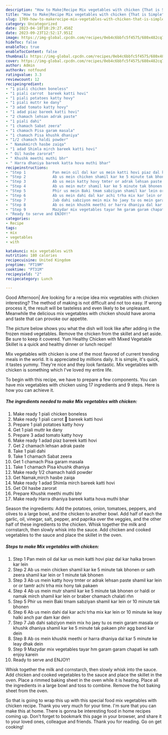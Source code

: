 ```yaml
---
description: "How to Make|Recipe Mix vegetables with chicken {That is Simple"
title: "How to Make|Recipe Mix vegetables with chicken {That is Simple"
slug: 1709-how-to-makerecipe-mix-vegetables-with-chicken-that-is-simple
category: Uncategorized
date: 2023-04-18T10:29:27.450Z
date: 2023-09-23T12:52:17.951Z
image: https://img-global.cpcdn.com/recipes/0eb4c6bbfc5f4575/680x482cq70/mix-vegetables-with-chicken-recipe-main-photo.jpg
hideToc: false
enableToc: true
enableTocContent: false
thumbnail: https://img-global.cpcdn.com/recipes/0eb4c6bbfc5f4575/680x482cq70/mix-vegetables-with-chicken-recipe-main-photo.jpg
cover: https://img-global.cpcdn.com/recipes/0eb4c6bbfc5f4575/680x482cq70/mix-vegetables-with-chicken-recipe-main-photo.jpg
author: Admin
authorAv: notfound
ratingvalue: 3.3
reviewcount: 12
recipeingredient:
- "1 piali chicken boneless"
- "1 piali carrot  bareek katti hovi"
- "1 piali potatoes katty hovy"
- "1 piali muttr ke dany"
- "3 adad tomato katty hovy"
- "1 adad piaz bareek katti hovi"
- "2 chamach lehsan adrak paste"
- "1 piali dahi"
- "1 chamach Sabat zeera"
- "1 chamach Pisa garam masala"
- "1 chamach Pisa khushk dhaniya"
- "1/2 chamach haldi powder"
- " Namakmirch hasbe zaiqa"
- "1 adad Shimla mirch bareek katti hovi"
- " Oil hasbe zarorat"
- " Khushk meethi muthi bhr"
- " Harra dhaniya bareek katta hova muthi bhar"
recipeinstructions:
- "Step 1            Pan mein oil dal kar us mein katti hovi piaz dal kar halka brown kar lein"
- "Step 2            Ab us mein chicken shamil kar ke 5 minute tak bhonen or sath zeera shamil kar lein or 1 minute tak bhonen"
- "Step 3            Ab us mein katty hovy tmter or adrak lehsan paste shamil kar lein or or tamtr achi trha mix hony tak pakaen"
- "Step 4            Ab us mein mutr shamil kar ke 5 minute tak bhonen or haldi or namak mirch shamil kar lein or braber chamach chalati rhn"
- "Step 5            Phir us mein Baki tmam sabziyan shamil kar lein or 10 minute tak bhonen"
- "Step 6            Ab us mein dahi dal kar achi trha mix kar lein or 10 minute ke leay halki anch par dam kar dein"
- "Step 7            Jab dahi sabziyon mein mix ho jaey tu os mein garam masala or khushk dhaniya shamil kar ke 5 minute tak pakaen phir agg band kar dein"
- "Step 8            Ab os mein khushk meethi or harra dhaniya dal kar 5 minute ke leay dhak dein"
- "Step 9            Mazydar mix vegetables tayar hm garam garam chapati ke sath enjoy karein"
- "Ready to serve and ENJOY!"
categories:
- Recipe
tags:
- mix
- vegetables
- with

katakunci: mix vegetables with 
nutrition: 180 calories
recipecuisine: United Kingdom
preptime: "PT19M"
cooktime: "PT31M"
recipeyield: "2"
recipecategory: Lunch

---
```



Good Afternoon| Are looking for a recipe idea mix vegetables with chicken interesting? The method of making is not difficult and not too easy. If wrong process it, the result will be tasteless and even likely to be unpleasant. Meanwhile the delicious mix vegetables with chicken should have aroma and taste that can provoke our appetite.





The picture below shows you what the dish will look like after adding in the frozen mixed vegetables. Remove the chicken from the skillet and set aside. Be sure to keep it covered. Yum Healthy Chicken with Mixed Vegetable Skillet is a quick and healthy dinner or lunch recipe!

Mix vegetables with chicken is one of the most favored of current trending meals in the world. It is appreciated by millions daily. It is simple, it's quick, it tastes yummy. They're nice and they look fantastic. Mix vegetables with chicken is something which I've loved my entire life.


To begin with this recipe, we have to prepare a few components. You can have mix vegetables with chicken using 17 ingredients and 9 steps. Here is how you can achieve it.

<!--inarticleads1-->

##### The ingredients needed to make Mix vegetables with chicken:

1. Make ready 1 piali chicken boneless
1. Make ready 1 piali carrot 🥕 bareek katti hovi
1. Prepare 1 piali potatoes katty hovy
1. Get 1 piali muttr ke dany
1. Prepare 3 adad tomato katty hovy
1. Make ready 1 adad piaz bareek katti hovi
1. Get 2 chamach lehsan adrak paste
1. Take 1 piali dahi
1. Take 1 chamach Sabat zeera
1. Get 1 chamach Pisa garam masala
1. Take 1 chamach Pisa khushk dhaniya
1. Make ready 1/2 chamach haldi powder
1. Get  Namak,mirch hasbe zaiqa
1. Make ready 1 adad Shimla mirch bareek katti hovi
1. Get  Oil hasbe zarorat
1. Prepare  Khushk meethi muthi bhr
1. Make ready  Harra dhaniya bareek katta hova muthi bhar


Season the ingredients: Add the potatoes, onion, tomatoes, peppers, and olives to a large bowl, and the chicken to another bowl. Add half of each the garlic, oil, vinegar, salt, pepper, and paprika over the veggies, and the other half of these ingredients to the chicken. Whisk together the milk and cornstarch, then slowly whisk into the sauce. Add chicken and cooked vegetables to the sauce and place the skillet in the oven. 

<!--inarticleads2-->

##### Steps to make Mix vegetables with chicken:

1. Step 1            Pan mein oil dal kar us mein katti hovi piaz dal kar halka brown kar lein
1. Step 2            Ab us mein chicken shamil kar ke 5 minute tak bhonen or sath zeera shamil kar lein or 1 minute tak bhonen
1. Step 3            Ab us mein katty hovy tmter or adrak lehsan paste shamil kar lein or or tamtr achi trha mix hony tak pakaen
1. Step 4            Ab us mein mutr shamil kar ke 5 minute tak bhonen or haldi or namak mirch shamil kar lein or braber chamach chalati rhn
1. Step 5            Phir us mein Baki tmam sabziyan shamil kar lein or 10 minute tak bhonen
1. Step 6            Ab us mein dahi dal kar achi trha mix kar lein or 10 minute ke leay halki anch par dam kar dein
1. Step 7            Jab dahi sabziyon mein mix ho jaey tu os mein garam masala or khushk dhaniya shamil kar ke 5 minute tak pakaen phir agg band kar dein
1. Step 8            Ab os mein khushk meethi or harra dhaniya dal kar 5 minute ke leay dhak dein
1. Step 9            Mazydar mix vegetables tayar hm garam garam chapati ke sath enjoy karein
1. Ready to serve and ENJOY!

Whisk together the milk and cornstarch, then slowly whisk into the sauce. Add chicken and cooked vegetables to the sauce and place the skillet in the oven. Place a rimmed baking sheet in the oven while it is heating. Place all the ingredients in a large bowl and toss to combine. Remove the hot baking sheet from the oven. 

So that is going to wrap this up with this special food mix vegetables with chicken recipe. Thank you very much for your time. I'm sure that you can make this at home. There is gonna be interesting food in home recipes coming up. Don't forget to bookmark this page in your browser, and share it to your loved ones, colleague and friends. Thank you for reading. Go on get cooking!
